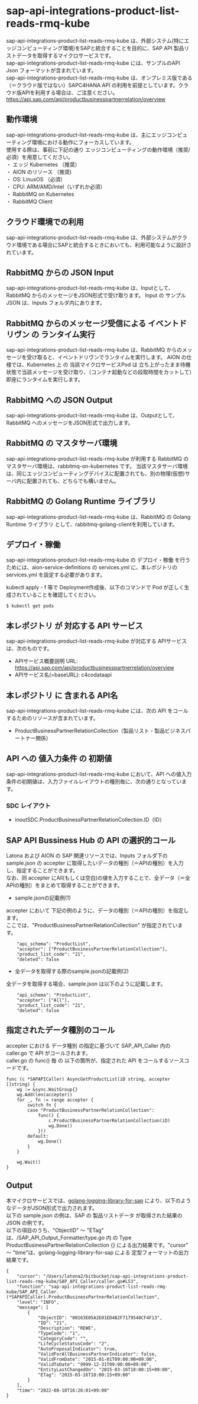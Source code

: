 # sap-api-integrations-product-list-reads-rmq-kube  
sap-api-integrations-product-list-reads-rmq-kube は、外部システム(特にエッジコンピューティング環境)をSAPと統合することを目的に、SAP API 製品リストデータを取得するマイクロサービスです。  
sap-api-integrations-product-list-reads-rmq-kube には、サンプルのAPI Json フォーマットが含まれています。  
sap-api-integrations-product-list-reads-rmq-kube は、オンプレミス版である（＝クラウド版ではない）SAPC4HANA API の利用を前提としています。クラウド版APIを利用する場合は、ご注意ください。  
https://api.sap.com/api/productbusinesspartnerrelation/overview  

## 動作環境
sap-api-integrations-product-list-reads-rmq-kube は、主にエッジコンピューティング環境における動作にフォーカスしています。   
使用する際は、事前に下記の通り エッジコンピューティングの動作環境（推奨/必須）を用意してください。   
・ エッジ Kubernetes （推奨）    
・ AION のリソース （推奨)    
・ OS: LinuxOS （必須）    
・ CPU: ARM/AMD/Intel（いずれか必須）   
・ RabbitMQ on Kubernetes  
・ RabbitMQ Client


## クラウド環境での利用  
sap-api-integrations-product-list-reads-rmq-kube は、外部システムがクラウド環境である場合にSAPと統合するときにおいても、利用可能なように設計されています。

## RabbitMQ からの JSON Input
sap-api-integrations-product-list-reads-rmq-kube は、Inputとして、RabbitMQ からのメッセージをJSON形式で受け取ります。 Input の サンプルJSON は、Inputs フォルダ内にあります。

## RabbitMQ からのメッセージ受信による イベントドリヴン の ランタイム実行
sap-api-integrations-product-list-reads-rmq-kube は、RabbitMQ からのメッセージを受け取ると、イベントドリヴンでランタイムを実行します。
AION の仕様では、Kubernetes 上 の 当該マイクロサービスPod は 立ち上がったまま待機状態で当該メッセージを受け取り、（コンテナ起動などの段取時間をカットして）即座にランタイムを実行します。　

## RabbitMQ への JSON Output
sap-api-integrations-product-list-reads-rmq-kube は、Outputとして、RabbitMQ へのメッセージをJSON形式で出力します。

## RabbitMQ の マスタサーバ環境
sap-api-integrations-product-list-reads-rmq-kube が利用する RabbitMQ のマスタサーバ環境は、rabbitmq-on-kubernetes です。
当該マスタサーバ環境は、同じエッジコンピューティングデバイスに配置されても、別の物理(仮想)サーバ内に配置されても、どちらでも構いません。

## RabbitMQ の Golang Runtime ライブラリ
sap-api-integrations-product-list-reads-rmq-kube は、RabbitMQ の Golang Runtime ライブラリ として、rabbitmq-golang-clientを利用しています。

## デプロイ・稼働
sap-api-integrations-product-list-reads-rmq-kube の デプロイ・稼働 を行うためには、aion-service-definitions の services.yml に、本レポジトリの services.yml を設定する必要があります。

kubectl apply - f 等で Deployment作成後、以下のコマンドで Pod が正しく生成されていることを確認してください。
```
$ kubectl get pods
```

## 本レポジトリ が 対応する API サービス
sap-api-integrations-product-list-reads-rmq-kube が対応する APIサービス は、次のものです。

* APIサービス概要説明 URL: https://api.sap.com/api/productbusinesspartnerrelation/overview
* APIサービス名(=baseURL): c4codataapi

## 本レポジトリ に 含まれる API名
sap-api-integrations-product-list-reads-rmq-kube には、次の API をコールするためのリソースが含まれています。  

* ProductBusinessPartnerRelationCollection（製品リスト - 製品ビジネスパートナー関係）


## API への 値入力条件 の 初期値
sap-api-integrations-product-list-reads-rmq-kube において、API への値入力条件の初期値は、入力ファイルレイアウトの種別毎に、次の通りとなっています。  

### SDC レイアウト

* inoutSDC.ProductBusinessPartnerRelationCollection.ID（ID）


## SAP API Bussiness Hub の API の選択的コール

Latona および AION の SAP 関連リソースでは、Inputs フォルダ下の sample.json の accepter に取得したいデータの種別（＝APIの種別）を入力し、指定することができます。  
なお、同 accepter にAll(もしくは空白)の値を入力することで、全データ（＝全APIの種別）をまとめて取得することができます。  

* sample.jsonの記載例(1)  

accepter において 下記の例のように、データの種別（＝APIの種別）を指定します。  
ここでは、"ProductBusinessPartnerRelationCollection" が指定されています。    
  
```
	"api_schema": "ProductList",
	"accepter": ["ProductBusinessPartnerRelationCollection"],
	"product_list_code": "21",
	"deleted": false
```
  
* 全データを取得する際のsample.jsonの記載例(2)  

全データを取得する場合、sample.json は以下のように記載します。  

```
	"api_schema": "ProductList",
	"accepter": ["All"],
	"product_list_code": "21",
	"deleted": false
```

## 指定されたデータ種別のコール

accepter における データ種別 の指定に基づいて SAP_API_Caller 内の caller.go で API がコールされます。  
caller.go の func() 毎 の 以下の箇所が、指定された API をコールするソースコードです。  

```
func (c *SAPAPICaller) AsyncGetProductList(iD string, accepter []string) {
	wg := &sync.WaitGroup{}
	wg.Add(len(accepter))
	for _, fn := range accepter {
		switch fn {
		case "ProductBusinessPartnerRelationCollection":
			func() {
				c.ProductBusinessPartnerRelationCollection(iD)
				wg.Done()
			}()
		default:
			wg.Done()
		}
	}

	wg.Wait()
}
```

## Output  
本マイクロサービスでは、[golang-logging-library-for-sap](https://github.com/latonaio/golang-logging-library-for-sap) により、以下のようなデータがJSON形式で出力されます。  
以下の sample.json の例は、SAP の 製品リストデータ が取得された結果の JSON の例です。  
以下の項目のうち、"ObjectID" ～ "ETag" は、/SAP_API_Output_Formatter/type.go 内 の Type ProductBusinessPartnerRelationCollection {} による出力結果です。"cursor" ～ "time"は、golang-logging-library-for-sap による 定型フォーマットの出力結果です。  

```
{
	"cursor": "/Users/latona2/bitbucket/sap-api-integrations-product-list-reads-rmq-kube/SAP_API_Caller/caller.go#L53",
	"function": "sap-api-integrations-product-list-reads-rmq-kube/SAP_API_Caller.(*SAPAPICaller).ProductBusinessPartnerRelationCollection",
	"level": "INFO",
	"message": [
		{
			"ObjectID": "00163E05A2E01ED4B2F7179540CF4F13",
			"ID": "21",
			"Description": "REWE",
			"TypeCode": "1",
			"CategoryCode": "",
			"LifeCycleStatusCode": "2",
			"AutoProposalIndicator": true,
			"ValidForAllBusinessPartnerIndicator": false,
			"ValidFromDate": "2015-01-01T09:00:00+09:00",
			"ValidToDate": "9999-12-31T09:00:00+09:00",
			"EntityLastChangedOn": "2015-03-16T18:00:15+09:00",
			"ETag": "2015-03-16T18:00:15+09:00"
		}
	],
	"time": "2022-08-10T16:26:01+09:00"
}

```